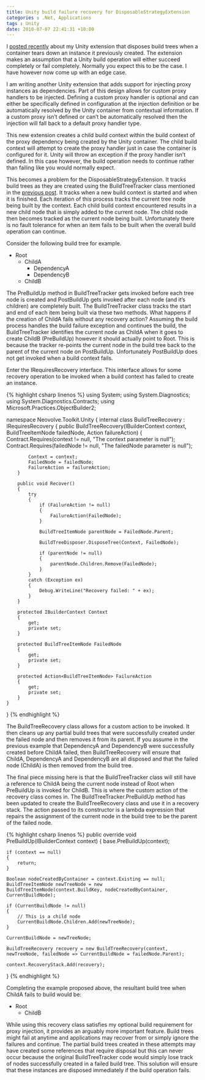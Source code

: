 ```yaml
---
title: Unity build failure recovery for DisposableStrategyExtension
categories : .Net, Applications
tags : Unity
date: 2010-07-07 22:41:31 +10:00
---
```


I [posted recently][0] about my Unity extension that disposes build trees when a container tears down an instance it previously created. The extension makes an assumption that a Unity build operation will either succeed completely or fail completely. Normally you expect this to be the case. I have however now come up with an edge case. 

I am writing another Unity extension that adds support for injecting proxy instances as dependencies. Part of this design allows for custom proxy handlers to be injected. Defining a custom proxy handler is optional and can either be specifically defined in configuration at the injection definition or be automatically resolved by the Unity container from contextual information. If a custom proxy isn’t defined or can’t be automatically resolved then the injection will fall back to a default proxy handler type. 

This new extension creates a child build context within the build context of the proxy dependency being created by the Unity container. The child build context will attempt to create the proxy handler just in case the container is configured for it. Unity will throw an exception if the proxy handler isn’t defined. In this case however, the build operation needs to continue rather than failing like you would normally expect. 

This becomes a problem for the DisposableStrategyExtension. It tracks build trees as they are created using the BuildTreeTracker class mentioned in the [previous post][0]. It tracks when a new build context is started and when it is finished. Each iteration of this process tracks the current tree node being built by the context. Each child build context encountered results in a new child node that is simply added to the current node. The child node then becomes tracked as the current node being built. Unfortunately there is no fault tolerance for when an item fails to be built when the overall build operation can continue. 

Consider the following build tree for example.

* Root 
  * ChildA 
      * DependencyA
      * DependencyB
  * ChildB

The PreBuildUp method in BuildTreeTracker gets invoked before each tree node is created and PostBuildUp gets invoked after each node (and it’s children) are completely built. The BuildTreeTracker class tracks the start and end of each item being built via these two methods. What happens if the creation of ChildA fails without any recovery action? Assuming the build process handles the build failure exception and continues the build, the BuildTreeTracker identifies the current node as ChildA when it goes to create ChildB (PreBuildUp) however it should actually point to Root. This is because the tracker re-points the current node in the build tree back to the parent of the current node on PostBuildUp. Unfortunately PostBuildUp does not get invoked when a build context fails.

Enter the IRequiresRecovery interface. This interface allows for some recovery operation to be invoked when a build context has failed to create an instance.{% highlight csharp linenos %}
using System;
using System.Diagnostics;
using System.Diagnostics.Contracts;
using Microsoft.Practices.ObjectBuilder2;
    
namespace Neovolve.Toolkit.Unity
{
    internal class BuildTreeRecovery : IRequiresRecovery
    {
        public BuildTreeRecovery(IBuilderContext context, BuildTreeItemNode failedNode, Action<BuildTreeItemNode> failureAction)
        {
            Contract.Requires<ArgumentNullException>(context != null, "The context parameter is null");
            Contract.Requires<ArgumentNullException>(failedNode != null, "The failedNode parameter is null");
    
            Context = context;
            FailedNode = failedNode;
            FailureAction = failureAction;
        }
    
        public void Recover()
        {
            try
            {
                if (FailureAction != null)
                {
                    FailureAction(FailedNode);
                }
    
                BuildTreeItemNode parentNode = FailedNode.Parent;
    
                BuildTreeDisposer.DisposeTree(Context, FailedNode);
    
                if (parentNode != null)
                {
                    parentNode.Children.Remove(FailedNode);
                }
            }
            catch (Exception ex)
            {
                Debug.WriteLine("Recovery failed: " + ex);
            }
        }
    
        protected IBuilderContext Context
        {
            get;
            private set;
        }
    
        protected BuildTreeItemNode FailedNode
        {
            get;
            private set;
        }
    
        protected Action<BuildTreeItemNode> FailureAction
        {
            get;
            private set;
        }
    }
}
{% endhighlight %}

The BuildTreeRecovery class allows for a custom action to be invoked. It then cleans up any partial build trees that were successfully created under the failed node and then removes it from its parent. If you assume in the previous example that DependencyA and DependencyB were successfully created before ChildA failed, then BuildTreeRecovery will ensure that ChildA, DependencyA and DependencyB are all disposed and that the failed node (ChildA) is then removed from the build tree.

The final piece missing here is that the BuildTreeTracker class will still have a reference to ChildA being the current node instead of Root when PreBuildUp is invoked for ChildB. This is where the custom action of the recovery class comes in. The BuildTreeTracker.PreBuildUp method has been updated to create the BuildTreeRecovery class and use it in a recovery stack. The action passed to its constructor is a lambda expression that repairs the assignment of the current node in the build tree to be the parent of the failed node.{% highlight csharp linenos %}
public override void PreBuildUp(IBuilderContext context)
{
    base.PreBuildUp(context);
    
    if (context == null)
    {
        return;
    }
    
    Boolean nodeCreatedByContainer = context.Existing == null;
    BuildTreeItemNode newTreeNode = new BuildTreeItemNode(context.BuildKey, nodeCreatedByContainer, CurrentBuildNode);
    
    if (CurrentBuildNode != null)
    {
        // This is a child node
        CurrentBuildNode.Children.Add(newTreeNode);
    }
    
    CurrentBuildNode = newTreeNode;
    
    BuildTreeRecovery recovery = new BuildTreeRecovery(context, newTreeNode, failedNode => CurrentBuildNode = failedNode.Parent);
    
    context.RecoveryStack.Add(recovery);
}
{% endhighlight %}

Completing the example proposed above, the resultant build tree when ChildA fails to build would be:

* Root 
    * ChildB
    
While using this recovery class satisfies my optional build requirement for proxy injection, it provides an arguably more important feature. Build trees might fail at anytime and applications may recover from or simply ignore the failures and continue. The partial build trees created in these attempts may have created some references that require disposal but this can never occur because the original BuildTreeTracker code would simply lose track of nodes successfully created in a failed build tree. This solution will ensure that these instances are disposed immediately if the build operation fails.

[0]: /post/2010/06/18/Unity-Extension-For-Disposing-Build-Trees-On-TearDown.aspx

